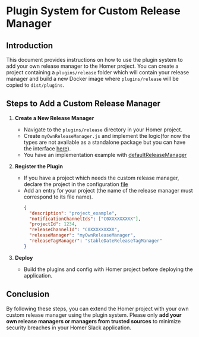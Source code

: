 # Plugin System for Custom Release Manager

## Introduction

This document provides instructions on how to use the plugin system to add your own release manager to the Homer project.
You can create a project containing a `plugins/release` folder which will contain your release manager and build a new Docker image where `plugins/release` will be copied to `dist/plugins`.

## Steps to Add a Custom Release Manager

1. **Create a New Release Manager**

   - Navigate to the `plugins/release` directory in your Homer project.
   - Create `myOwnReleaseManager.js` and implement the logic(for now the types are not available as a standalone package but you can have the interface [here](./src/release/typings/ReleaseManager.ts)).
   - You have an implementation example with [defaultReleaseManager](./plugins/release/defaultReleaseManager.ts)

2. **Register the Plugin**

   - If you have a project which needs the custom release manager, declare the project in the configuration [file](./config/homer/projects.json)
   - Add an entry for your project (the name of the release manager must correspond to its file name).
     ```json
     {
       "description": "project_example",
       "notificationChannelIds": ["C0XXXXXXXXX"],
       "projectId": 1234,
       "releaseChannelId": "C0XXXXXXXXX",
       "releaseManager": "myOwnReleaseManager",
       "releaseTagManager": "stableDateReleaseTagManager"
     }
     ```

3. **Deploy**
   - Build the plugins and config with Homer project before deploying the application.

## Conclusion

By following these steps, you can extend the Homer project with your own custom release manager using the plugin system.
Please only **add your own release managers or managers from trusted sources** to minimize security breaches in your Homer Slack application.
